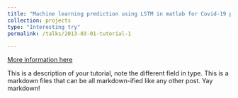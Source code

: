 ```yaml
---
title: "Machine learning prediction using LSTM in matlab for Covid-19 pandemic"
collection: projects
type: "Interesting try"
permalink: /talks/2013-03-01-tutorial-1

---
```


[More information here](http://exampleurl.com)

This is a description of your tutorial, note the different field in type. This is a markdown files that can be all markdown-ified like any other post. Yay markdown!
